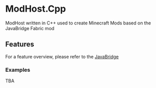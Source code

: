 # ModHost.Cpp
ModHost written in C++ used to create Minecraft Mods based on the JavaBridge Fabric mod

## Features
For a feature overview, please refer to the [JavaBridge](https://github.com/chiouyazo/JavaBridge)

### Examples
TBA
